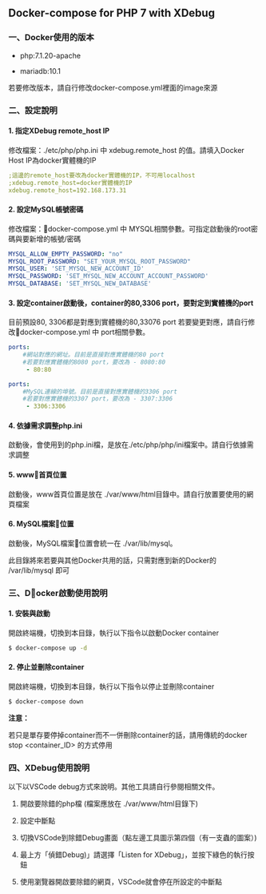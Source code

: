 ## Docker-compose for PHP 7 with XDebug

### 一、Docker使用的版本

* php:7.1.20-apache

* mariadb:10.1

若要修改版本，請自行修改docker-compose.yml裡面的image來源

### 二、設定說明

#### 1. 指定XDebug remote_host IP

修改檔案：./etc/php/php.ini 中 xdebug.remote_host 的值。請填入Docker Host IP為docker實體機的IP

```yml
;這邊的remote_host要改為docker實體機的IP，不可用localhost
;xdebug.remote_host=docker實體機的IP
xdebug.remote_host=192.168.173.31
```

#### 2. 設定MySQL帳號密碼

修改檔案：docker-compose.yml 中 MYSQL相關參數。可指定啟動後的root密碼與要新增的帳號/密碼

```yml
MYSQL_ALLOW_EMPTY_PASSWORD: "no"
MYSQL_ROOT_PASSWORD: "SET_YOUR_MYSQL_ROOT_PASSWORD"
MYSQL_USER: 'SET_MYSQL_NEW_ACCOUNT_ID'
MYSQL_PASSWORD: 'SET_MYSQL_NEW_ACCOUNT_ACCOUNT_PASSWORD'
MYSQL_DATABASE: 'SET_MYSQL_NEW_DATABASE'
```

#### 3. 設定container啟動後，container的80,3306 port，要對定到實體機的port

目前預設80, 3306都是對應到實體機的80,33076 port
若要變更對應，請自行修改docker-compose.yml 中 port相關參數。

```yml
ports:
    #網站對應的網址。目前是直接對應實體機的80 port
    #若要對應實體機的8080 port，要改為 - 8080:80
     - 80:80

ports:
    #MySQL連線的埠號。目前是直接對應實體機的3306 port
    #若要對應實體機的3307 port，要改為 - 3307:3306
     - 3306:3306
```

#### 4. 依據需求調整php.ini

啟動後，會使用到的php.ini檔，是放在./etc/php/php/ini檔案中。請自行依據需求調整

#### 5. www首頁位置

啟動後，www首頁位置是放在 ./var/www/html目錄中。請自行放置要使用的網頁檔案

#### 6. MySQL檔案位置

啟動後，MySQL檔案位置會統一在 ./var/lib/mysql。

此目錄將來若要與其他Docker共用的話，只需對應到新的Docker的 /var/lib/mysql 即可

### 三、Docker啟動使用說明

#### 1. 安裝與啟動

開啟終端機，切換到本目錄，執行以下指令以啟動Docker container

```bash
$ docker-compose up -d
```

#### 2. 停止並刪除container

開啟終端機，切換到本目錄，執行以下指令以停止並刪除container

```bash
$ docker-compose down
```

**注意：**

若只是單存要停掉container而不一併刪除container的話，請用傳統的docker stop <container_ID> 的方式停用

### 四、XDebug使用說明

以下以VSCode debug方式來說明。其他工具請自行參閱相關文件。

1. 開啟要除錯的php檔 (檔案應放在 ./var/www/html目錄下)

2. 設定中斷點

3. 切換VSCode到除錯Debug畫面（點左邊工具圖示第四個（有一支蟲的圖案）)

4. 最上方「偵錯Debug)」請選擇「Listen for XDebug」，並按下綠色的執行按鈕

5. 使用瀏覽器開啟要除錯的網頁，VSCode就會停在所設定的中斷點

